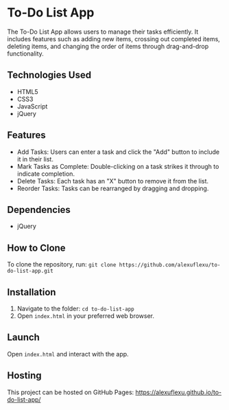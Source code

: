 # To-Do List App

The To-Do List App allows users to manage their tasks efficiently. It includes features such as adding new items, crossing out completed items, deleting items, and changing the order of items through drag-and-drop functionality. 

## Technologies Used
- HTML5
- CSS3
- JavaScript
- jQuery

## Features
- Add Tasks: Users can enter a task and click the "Add" button to include it in their list.
- Mark Tasks as Complete: Double-clicking on a task strikes it through to indicate completion.
- Delete Tasks: Each task has an "X" button to remove it from the list.
- Reorder Tasks: Tasks can be rearranged by dragging and dropping.

## Dependencies
- jQuery

## How to Clone
To clone the repository, run: `git clone https://github.com/alexuflexu/to-do-list-app.git`

## Installation
1. Navigate to the folder: `cd to-do-list-app`
2. Open `index.html` in your preferred web browser.

## Launch
Open `index.html` and interact with the app.

## Hosting
This project can be hosted on GitHub Pages: https://alexuflexu.github.io/to-do-list-app/
